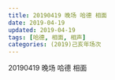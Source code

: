 ```yaml
---
title: 20190419 晚场 哈德 相面
date: 2019-04-19
updated: 2019-04-19
tags: [哈德, 相面, 相声]
categories: (2019)己亥年场次
---
```

20190419 晚场 哈德 相面